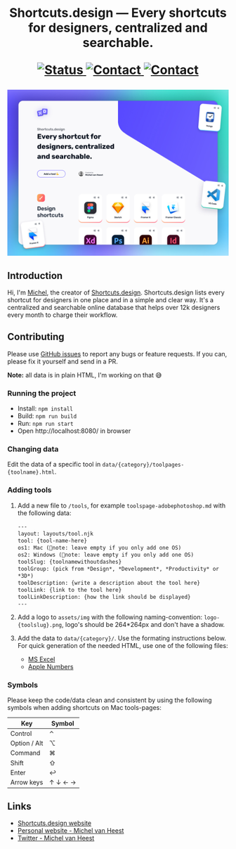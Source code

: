 <h1 align="center">
  Shortcuts.design — Every shortcuts for designers, centralized and searchable.<br>
  <p align="center">
	  <a href="https://stats.uptimerobot.com/kXWkYTnGQn">
	    <img src="https://img.shields.io/badge/status-stable-green.svg?style=flat" alt="Status">
	    <a href="https://app.netlify.com/sites/agitated-poincare-681d60/deploys">
	    <img src="https://api.netlify.com/api/v1/badges/1290ea78-7896-43cc-b8af-3742cc51f0d5/deploy-status" alt="Contact">
	  </a>
	  <a href="https://twitter.com/michelvanheest">
	    <img src="https://img.shields.io/badge/contact-michelvanheest-blue.svg?style=flat" alt="Contact">
	  </a>
  </p>
</h1>



![Shortcuts.design V2.0](shortcuts-design-social.jpg)

## Introduction
Hi, I'm [Michel](https://www.michelvanheest.com), the creator of [Shortcuts.design](https://shortcuts.design). Shortcuts.design lists every shortcut for designers in one place and in a simple and clear way. It's a centralized and searchable online database that helps over 12k designers every month to charge their workflow.

## Contributing
Please use [GitHub issues](https://github.com/michelvanheest/shortcuts-design-data/issues/new) to report any bugs or feature requests. If you can, please fix it yourself and send in a PR.

**Note:** all data is in plain HTML, I'm working on that 😅

### Running the project
- Install: `npm install`
- Build: `npm run build`
- Run: `npm run start`
- Open http://localhost:8080/ in browser

### Changing data
Edit the data of a specific tool in `data/{category}/toolpages-{toolname}.html`.

### Adding tools
1. Add a new file to `/tools`, for example `toolspage-adobephotoshop.md` with the following data:

	```
	---
	layout: layouts/tool.njk
	tool: {tool-name-here}
	os1: Mac (🚨note: leave empty if you only add one OS)
	os2: Windows (🚨note: leave empty if you only add one OS)
	toolSlug: {toolnamewithoutdashes}
	toolGroup: (pick from *Design*, *Development*, *Productivity* or *3D*)
	toolDescription: {write a description about the tool here}
	toolLink: {link to the tool here}
	toolLinkDescription: {how the link should be displayed}
	---
	```
2. Add a logo to `assets/img` with the following naming-convention: `logo-{toolslug}.png`, logo's should be 264*264px and don't have a shadow.
3. Add the data to `data/{category}/`. Use the formating instructions below. For quick generation of the needed HTML, use one of the following files:
	- <a href="https://github.com/michelvanheest/shortcuts-design-data/blob/master/docs/Shortcuts.design-data-creator.xlsx">MS Excel</a>
	- <a href="https://github.com/michelvanheest/shortcuts-design-data/blob/master/docs/Shortcuts.design-data-creator.numbers">Apple Numbers</a>

### Symbols

Please keep the code/data clean and consistent by using the following symbols when adding shortcuts on Mac tools-pages:

| Key | Symbol |
|---|---|
| Control | ⌃ |
| Option / Alt | ⌥ |
| Command | ⌘ |
| Shift | ⇧ |
| Enter | ↩ |
| Arrow keys | ↑ ↓ ← → |


## Links
- [Shortcuts.design website](http://shortcuts.design/)
- [Personal website - Michel van Heest](https://www.michelvanheest.com)
- [Twitter - Michel van Heest](https://twitter.com/michelvanheest)
